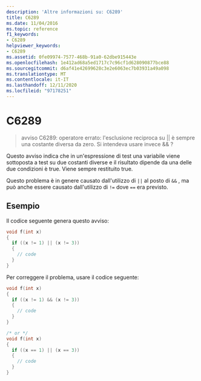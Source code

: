 ```yaml
---
description: 'Altre informazioni su: C6289'
title: C6289
ms.date: 11/04/2016
ms.topic: reference
f1_keywords:
- C6289
helpviewer_keywords:
- C6289
ms.assetid: 0fe09974-7577-468b-91a0-62dbe915443e
ms.openlocfilehash: 1e412ad68a5ed1717c7c96cf1d628090877bce88
ms.sourcegitcommit: d6af41e42699628c3e2e6063ec7b03931a49a098
ms.translationtype: MT
ms.contentlocale: it-IT
ms.lasthandoff: 12/11/2020
ms.locfileid: "97178251"
---
```

# <a name="c6289"></a>C6289

> avviso C6289: operatore errato: l'esclusione reciproca su &#124;&#124; è sempre una costante diversa da zero. Si intendeva usare invece && ?

Questo avviso indica che in un'espressione di test una variabile viene sottoposta a test su due costanti diverse e il risultato dipende da una delle due condizioni è true. Viene sempre restituito true.

Questo problema è in genere causato dall'utilizzo di `||` al posto di `&&` , ma può anche essere causato dall'utilizzo di `!=` dove `==` era previsto.

## <a name="example"></a>Esempio

Il codice seguente genera questo avviso:

```cpp
void f(int x)
{
  if ((x != 1) || (x != 3))
  {
    // code
  }
}
```

Per correggere il problema, usare il codice seguente:

```cpp
void f(int x)
{
  if ((x != 1) && (x != 3))
  {
    // code
  }
}

/* or */
void f(int x)
{
  if ((x == 1) || (x == 3))
  {
    // code
  }
}
```
